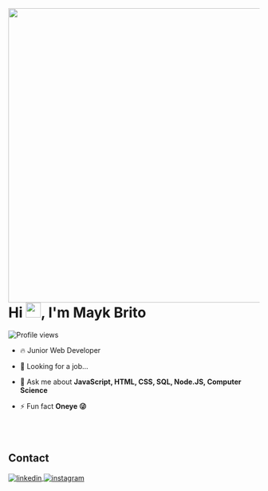 <img align="right" height="590em" src="https://raw.githubusercontent.com/gist/Lev361/618ef18e3bbb7cdfd200f3a4fc1aabc6/raw/201d47c76006c99fe0dc55ea92e76bdca5537f08/githubcard.svg"/>
<h1 align="left">Hi <img src="https://raw.githubusercontent.com/kaueMarques/kaueMarques/master/hi.gif" height="30px">, I'm Mayk Brito</h1>
<p align="left"> <img src="https://komarev.com/ghpvc/?username=Lev361&color=yellow" alt="Profile views" /> </p>

- 🔥 Junior Web Developer 

- 🔭 Looking for a job...

- 💬 Ask me about **JavaScript, HTML, CSS, SQL, Node.JS, Computer Science**

- ⚡ Fun fact **Oneye 😜**

<!--

<br><br>

## 🛠 &nbsp;Tech Stack

![JavaScript](https://img.shields.io/badge/-JavaScript-05122A?style=flat&logo=javascript)&nbsp;
![Node.js](https://img.shields.io/badge/-Node.js-05122A?style=flat&logo=node.js)&nbsp;
![HTML](https://img.shields.io/badge/-HTML-05122A?style=flat&logo=HTML5)&nbsp;
![CSS](https://img.shields.io/badge/-CSS-05122A?style=flat&logo=CSS3&logoColor=1572B6)&nbsp;
![React](https://img.shields.io/badge/-React-05122A?style=flat&logo=react)&nbsp;
![Git](https://img.shields.io/badge/-Git-05122A?style=flat&logo=git)&nbsp;
![GitHub](https://img.shields.io/badge/-GitHub-05122A?style=flat&logo=github)&nbsp;
![Markdown](https://img.shields.io/badge/-Markdown-05122A?style=flat&logo=markdown)&nbsp;
![Visual Studio Code](https://img.shields.io/badge/-Visual%20Studio%20Code-05122A?style=flat&logo=visual-studio-code&logoColor=007ACC)&nbsp;
![PostgreSQL](https://img.shields.io/badge/-PostgreSQL-05122A?style=flat&logo=postgresql)&nbsp;
![SQLite](https://img.shields.io/badge/-SQLite-05122A?style=flat&logo=sqlite)&nbsp;

<br><br>

## ⚙️ &nbsp;GitHub Analytics

<p align="left">
<img width="530em" src="https://github-readme-stats.vercel.app/api?username=Lev361&show_icons=true&theme=vision-friendly-dark" alt="Levimaycon's stats"/>
<img width="530em" src="https://github-readme-stats.vercel.app/api/top-langs/?username=Lev361&layout=compact&theme=vision-friendly-dark" alt="levimaycon's most languages"/>
</p>
-->

<br><br>

## Contact

<p>
<a href="https://www.linkedin.com/in/levi-maycon-298687216/" target="_blank">
  <img align="center" src="https://img.shields.io/badge/-levi-maycon-05122A?style=flat&logo=linkedin" alt="linkedin"/>
</a>
<a href="https://instagram.com/oxmaycon_" target="_blank">
 <img align="center" src="https://img.shields.io/badge/-oxmaycon_-05122A?style=flat&logo=instagram" alt="instagram"/>
</a>
</p>

<!--

<img width="490em" src="https://github-readme-twitter-gazf.vercel.app/api?id=Lev361&layout=wide&show_reply=off&show_retweet=off" />


**Lev361/Lev361** is a ✨ _special_ ✨ repository because its `README.md` (this file) appears on your GitHub profile.

Here are some ideas to get you started:

- 🔭 I’m currently working on ...
- 🌱 I’m currently learning ...
- 👯 I’m looking to collaborate on ...
- 🤔 I’m looking for help with ...
- 💬 Ask me about ...
- 📫 How to reach me: ...
- 😄 Pronouns: ...
- ⚡ Fun fact: ...
-->
